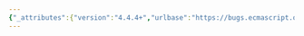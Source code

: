 ```yaml
---
{"_attributes":{"version":"4.4.4+","urlbase":"https://bugs.ecmascript.org/","maintainer":"dherman@mozilla.com"},"bug":{"bug_id":4306,"creation_ts":"2015-04-16 14:52:00 -0700","short_desc":"9.2.6 LookupSupportedLocales","delta_ts":"2015-04-16 20:32:44 -0700","product":"Internationalization - ECMA-402","component":"Specification","version":"Edition 2.0 drafts","rep_platform":"All","op_sys":"All","bug_status":"RESOLVED","resolution":"FIXED","priority":"Normal","bug_severity":"normal","everconfirmed":true,"reporter":{"uid":"andrebargull","name":"André Bargull"},"assigned_to":{"uid":"waldron.rick","name":"Rick Waldron"},"cc":"waldron.rick","long_desc":{"commentid":14261,"comment_count":0,"who":{"uid":"andrebargull","name":"André Bargull"},"bug_when":"2015-04-16 14:52:27 -0700","thetext":"9.2.6 LookupSupportedLocales (availableLocales, requestedLocales)\n\nStep 1: Unnecessary ToObject call\nStep 1: Typo \"ArrayCreateFromList\" -> \"CreateArrayFromList\"\n\nStep 2: Unnecessary ReturnIfAbrupt, CreateArrayFromList is not fallible\n\nSteps 3-4: Merge steps\n> 3. Let len be ToLength(Get(rLocales, \"length\")).\n\n\nStep 8: LookupSupportedLocales should return a List instead of an Array object, because BestFitSupportedLocales also returns a List. Callers (= SupportedLocales) should perform the List to Array object conversion. \n\nSteps 8-9:\n> 8. Return subset."}}}
---
```


